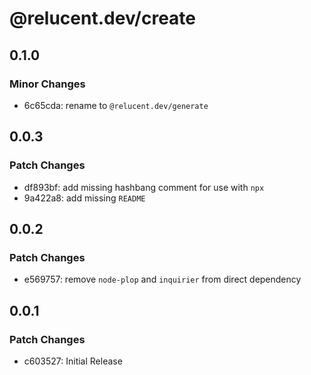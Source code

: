 # @relucent.dev/create

## 0.1.0

### Minor Changes

- 6c65cda: rename to `@relucent.dev/generate`

## 0.0.3

### Patch Changes

- df893bf: add missing hashbang comment for use with `npx`
- 9a422a8: add missing `README`

## 0.0.2

### Patch Changes

- e569757: remove `node-plop` and `inquirier` from direct dependency

## 0.0.1

### Patch Changes

- c603527: Initial Release
